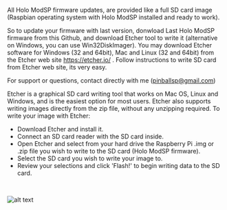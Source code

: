 
All Holo ModSP firmware updates, are provided like a full SD card image (Raspbian operating system with Holo ModSP installed and ready to work). 

So to update your firmware with last version, donwload Last Holo ModSP firmware from this Github, and download Etcher tool to write it (alternative on Windows, you can use Win32DiskImager).
You may download Etcher software for Windows (32 and 64bit), Mac and Linux (32 and 64bit) from the Etcher web site https://etcher.io/ . Follow instructions to write SD card from Etcher web site, its very easy.

For support or questions, contact directly with me (pinballsp@gmail.com)

Etcher is a graphical SD card writing tool that works on Mac OS, Linux and Windows, and is the easiest option for most users. Etcher also supports writing images directly from the zip file, without any unzipping required. To write your image with Etcher:
<ul>
<li>Download Etcher and install it.</li>
<li>Connect an SD card reader with the SD card inside.</li>
<li>Open Etcher and select from your hard drive the Raspberry Pi .img or .zip file you wish to write to the SD card (Holo ModSP firmware).</li>
<li>Select the SD card you wish to write your image to.</li>
<li>Review your selections and click 'Flash!' to begin writing data to the SD card.</li>
</ul>

 
  
  
![alt text](http://i.imgur.com/3ZpZu7n.jpg)



